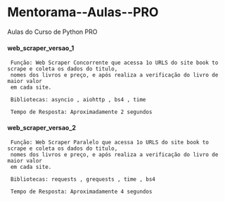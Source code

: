 # Mentorama--Aulas--PRO
Aulas do Curso de Python PRO

#### web_scraper_versao_1

     Função: Web Scraper Concorrente que acessa 1o URLS do site book to scrape e coleta os dados do titulo,
     nomes dos livros e preço, e após realiza a verificação do livro de maior valor
     em cada site.
     
     Bibliotecas: asyncio , aiohttp , bs4 , time
     
     Tempo de Resposta: Aproximadamente 2 segundos
     
     
     
#### web_scraper_versao_2

     Função: Web Scraper Paralelo que acessa 1o URLS do site book to scrape e coleta os dados do titulo,
     nomes dos livros e preço, e após realiza a verificação do livro de maior valor
     em cada site.
     
     Bibliotecas: requests , grequests , time , bs4
     
     Tempo de Resposta: Aproximadamente 4 segundos
